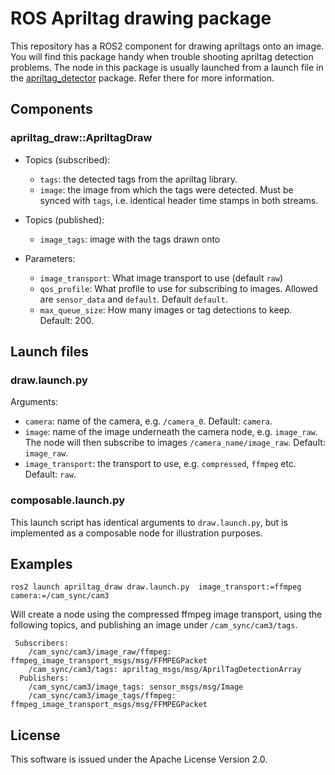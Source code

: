 # ROS Apriltag drawing package

This repository has a ROS2 component for drawing apriltags onto an image. You will find this package handy
when trouble shooting apriltag detection problems. The node in this package is usually launched
from a launch file in the [apriltag_detector](https://github.com/ros-misc-utilities/apriltag_detector) package.
Refer there for more information.

## Components

### apriltag\_draw::ApriltagDraw

- Topics (subscribed):
    - ``tags``: the detected tags from the apriltag library.
    - ``image``: the image from which the tags were detected. Must be synced with ``tags``, i.e.
      identical header time stamps in both streams.

- Topics (published):
    - ``image_tags``: image with the tags drawn onto

- Parameters:
    - ``image_transport``: What image transport to use (default ``raw``)
    - ``qos_profile``: What profile to use for subscribing to images. Allowed are ``sensor_data``
      and ``default``. Default ``default``.
    - ``max_queue_size``: How many images or tag detections to keep. Default: 200.


## Launch files

### draw.launch.py

Arguments:
  - ``camera``: name of the camera, e.g. ``/camera_0``. Default: ``camera``.
  - ``image``: name of the image underneath the camera node, e.g. ``image_raw``. The node
      will then subscribe to images ``/camera_name/image_raw``. Default: ``image_raw``.
  - ``image_transport``: the transport to use, e.g. ``compressed``, ``ffmpeg`` etc. Default: ``raw``.

### composable.launch.py

This launch script has identical arguments to ``draw.launch.py``, but is implemented as a composable
node for illustration purposes.


## Examples

```
ros2 launch apriltag_draw draw.launch.py  image_transport:=ffmpeg camera:=/cam_sync/cam3
```

Will create a node using the compressed ffmpeg image transport, using the following topics,
and publishing an image under ``/cam_sync/cam3/tags``.

```
 Subscribers:
    /cam_sync/cam3/image_raw/ffmpeg: ffmpeg_image_transport_msgs/msg/FFMPEGPacket
    /cam_sync/cam3/tags: apriltag_msgs/msg/AprilTagDetectionArray
  Publishers:
    /cam_sync/cam3/image_tags: sensor_msgs/msg/Image
    /cam_sync/cam3/image_tags/ffmpeg: ffmpeg_image_transport_msgs/msg/FFMPEGPacket
```

## License

This software is issued under the Apache License Version 2.0.
